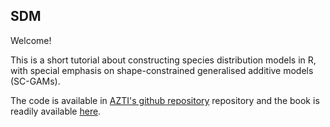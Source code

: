 ## SDM

Welcome! 

This is a short tutorial about constructing species distribution models in R, with special emphasis on shape-constrained generalised additive models (SC-GAMs).

The code is available in [AZTI's github repository](https://github.com/Fundacion-AZTI/SDM) repository and the book is readily available [here](https://fundacion-azti.github.io/SDM/).